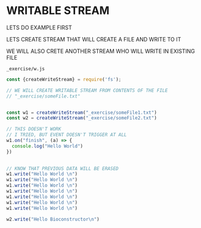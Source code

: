 # WRITABLE STREAM

LETS DO EXAMPLE FIRST

LETS CREATE STREAM THAT WILL CREATE A FILE AND WRITE TO IT

WE WILL ALSO CRETE ANOTHER STREAM WHO WILL WRITE IN EXISTING FILE

`_exercise/w.js`

```js
const {createWriteStream} = require('fs');

// WE WILL CREATE WRITABLE STREAM FROM CONTENTS OF THE FILE
// "_exercise/someFile.txt"


const w1 = createWriteStream("_exercise/someFile1.txt")
const w2 = createWriteStream("_exercise/someFile2.txt")

// THIS DOESN'T WORK
// I TRIED, BUT EVENT DOESN'T TRIGGER AT ALL
w1.on("finish", (a) => {
  console.log("Hello World")
})

 
// KNOW THAT PREVIOUS DATA WILL BE ERASED 
w1.write("Hello World \n")
w1.write("Hello World \n")
w1.write("Hello World \n")
w1.write("Hello World \n")
w1.write("Hello World \n")
w1.write("Hello World \n")
w1.write("Hello World \n")

w2.write("Hello Bioconstructor\n")
```



